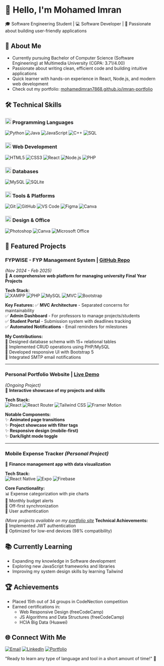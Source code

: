 # 👋 Hello, I'm Mohamed Imran

🎓 Software Engineering Student | 💻 Software Developer | 🚀 Passionate about building user-friendly applications

## 📌 About Me
- Currently pursuing Bachelor of Computer Science (Software Engineering) at Multimedia University (CGPA: 3.71/4.00)
- Passionate about writing clean, efficient code and building intuitive applications
- Quick learner with hands-on experience in React, Node.js, and modern web development
- Check out my portfolio: [mohamedimran7868.github.io/imran-portfolio](https://mohamedimran7868.github.io/imran-portfolio/#/)

## 🛠️ Technical Skills

### <img src="https://cdn-icons-png.flaticon.com/512/1005/1005141.png" width="20"> Programming Languages
![Python](https://img.shields.io/badge/Python-Excellent-3776AB?logo=python&logoColor=white)
![Java](https://img.shields.io/badge/Java-Intermediate-007396?logo=java&logoColor=white)
![JavaScript](https://img.shields.io/badge/JavaScript-Intermediate-F7DF1E?logo=javascript&logoColor=black)
![C++](https://img.shields.io/badge/C++-Intermediate-00599C?logo=c%2B%2B&logoColor=white)
![SQL](https://img.shields.io/badge/SQL-Intermediate-4479A1?logo=postgresql&logoColor=white)

### <img src="https://cdn-icons-png.flaticon.com/512/2282/2282188.png" width="20"> Web Development
![HTML5](https://img.shields.io/badge/HTML5-Excellent-E34F26?logo=html5&logoColor=white)
![CSS3](https://img.shields.io/badge/CSS3-Excellent-1572B6?logo=css3&logoColor=white)
![React](https://img.shields.io/badge/React-Intermediate-61DAFB?logo=react&logoColor=black)
![Node.js](https://img.shields.io/badge/Node.js-Intermediate-339933?logo=node.js&logoColor=white)
![PHP](https://img.shields.io/badge/PHP-Excellent-777BB4?logo=php&logoColor=white)

### <img src="https://cdn-icons-png.flaticon.com/512/4492/4492311.png" width="20"> Databases
![MySQL](https://img.shields.io/badge/MySQL-Intermediate-4479A1?logo=mysql&logoColor=white)
![SQLite](https://img.shields.io/badge/SQLite-Beginner-003B57?logo=sqlite&logoColor=white)

### <img src="https://cdn-icons-png.flaticon.com/512/1055/1055687.png" width="20"> Tools & Platforms
![Git](https://img.shields.io/badge/Git-Intermediate-F05032?logo=git&logoColor=white)
![GitHub](https://img.shields.io/badge/GitHub-Intermediate-181717?logo=github&logoColor=white)
![VS Code](https://img.shields.io/badge/VS_Code-Excellent-007ACC?logo=visual-studio-code&logoColor=white)
![Figma](https://img.shields.io/badge/Figma-Beginner-F24E1E?logo=figma&logoColor=white)
![Canva](https://img.shields.io/badge/Canva-Intermediate-F24E1E?logo=canva&logoColor=white)

### <img src="https://cdn-icons-png.flaticon.com/512/732/732220.png" width="20"> Design & Office
![Photoshop](https://img.shields.io/badge/Photoshop-Excellent-31A8FF?logo=adobe-photoshop&logoColor=white)
![Canva](https://img.shields.io/badge/Canva-Excellent-00C4CC?logo=canva&logoColor=white)
![Microsoft Office](https://img.shields.io/badge/Microsoft_Office-Excellent-D83B01?logo=microsoft-office&logoColor=white)

## 🚀 Featured Projects

### **FYPWISE - FYP Management System** | [GitHub Repo](https://github.com/yourusername/FYPWISE)
*(Nov 2024 - Feb 2025)*  
📌 **A comprehensive web platform for managing university Final Year Projects**

**Tech Stack:**  
![XAMPP](https://img.shields.io/badge/XAMPP-FB7A24?logo=xampp&logoColor=white)
![PHP](https://img.shields.io/badge/PHP-777BB4?logo=php&logoColor=white)
![MySQL](https://img.shields.io/badge/MySQL-4479A1?logo=mysql&logoColor=white)
![MVC](https://img.shields.io/badge/Architecture-MVC-FF6B6B)
![Bootstrap](https://img.shields.io/badge/Bootstrap-7952B3?logo=bootstrap&logoColor=white)

**Key Features:**
✅ **MVC Architecture** - Separated concerns for maintainability  
✅ **Admin Dashboard** - For professors to manage projects/students  
✅ **Student Portal** - Submission system with deadlines tracking  
✅ **Automated Notifications** - Email reminders for milestones  

**My Contributions:**  
🔹 Designed database schema with 15+ relational tables  
🔹 Implemented CRUD operations using PHP/MySQL  
🔹 Developed responsive UI with Bootstrap 5  
🔹 Integrated SMTP email notifications  

---

### **Personal Portfolio Website** | [Live Demo](https://mohamedimran7868.github.io/imran-portfolio/#/)
*(Ongoing Project)*  
📌 **Interactive showcase of my projects and skills**

**Tech Stack:**  
![React](https://img.shields.io/badge/React-61DAFB?logo=react&logoColor=black)
![React Router](https://img.shields.io/badge/React_Router-CA4245?logo=react-router&logoColor=white)
![Tailwind CSS](https://img.shields.io/badge/Tailwind_CSS-06B6D4?logo=tailwind-css&logoColor=white)
![Framer Motion](https://img.shields.io/badge/Animations-Framer_Motion-0055FF)

**Notable Components:**  
✨ **Animated page transitions**  
✨ **Project showcase with filter tags**  
✨ **Responsive design (mobile-first)**  
✨ **Dark/light mode toggle**  

---

### **Mobile Expense Tracker** *(Personal Project)*
📌 **Finance management app with data visualization**

**Tech Stack:**  
![React Native](https://img.shields.io/badge/React_Native-61DAFB?logo=react&logoColor=black)
![Expo](https://img.shields.io/badge/Expo-000020?logo=expo&logoColor=white)
![Firebase](https://img.shields.io/badge/Firebase-FFCA28?logo=firebase&logoColor=black)

**Core Functionality:**  
📊 Expense categorization with pie charts  
🔔 Monthly budget alerts  
📱 Off-first synchronization  
🔐 User authentication  

*(More projects available on my [portfolio site]((https://mohamedimran7868.github.io/imran-portfolio/#/))*
**Technical Achievements:**  
🔐 Implemented JWT authentication  
📲 Optimized for low-end devices (98% compatibility)  
## 📚 Currently Learning
- Expanding my knowledge in Software development
- Exploring new JavaScript frameworks and libraries
- Improving my system design skills by learning Tailwind

## 🏆 Achievements
- Placed 15th out of 34 groups in CodeNection competition
- Earned certifications in:
  - Web Responsive Design (freeCodeCamp)
  - JS Algorithms and Data Structures (freeCodeCamp)
  - HCIA Big Data (Huawei)

## 🌐 Connect With Me
[![Email](https://img.shields.io/badge/-imranwork7868@gmail.com-D14836?style=flat&logo=gmail&logoColor=white)](mailto:imranwork7868@gmail.com)
[![LinkedIn](https://img.shields.io/badge/-LinkedIn-0077B5?style=flat&logo=linkedin&logoColor=white)](your-linkedin-url)
[![Portfolio](https://img.shields.io/badge/-Portfolio-000000?style=flat&logo=react&logoColor=white)](https://mohamedimran7868.github.io/imran-portfolio/#/)

"Ready to learn any type of language and tool in a short amount of time!" 💪
